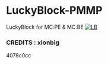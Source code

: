 # LuckyBlock-PMMP
LuckyBlock for MC:PE &amp; MC:BE 
[![LB](https://cdn.discordapp.com/attachments/429004908629327873/481971010007203840/LuckyBlock.jpg)]()
### CREDITS : xionbig
 4078c0cc
